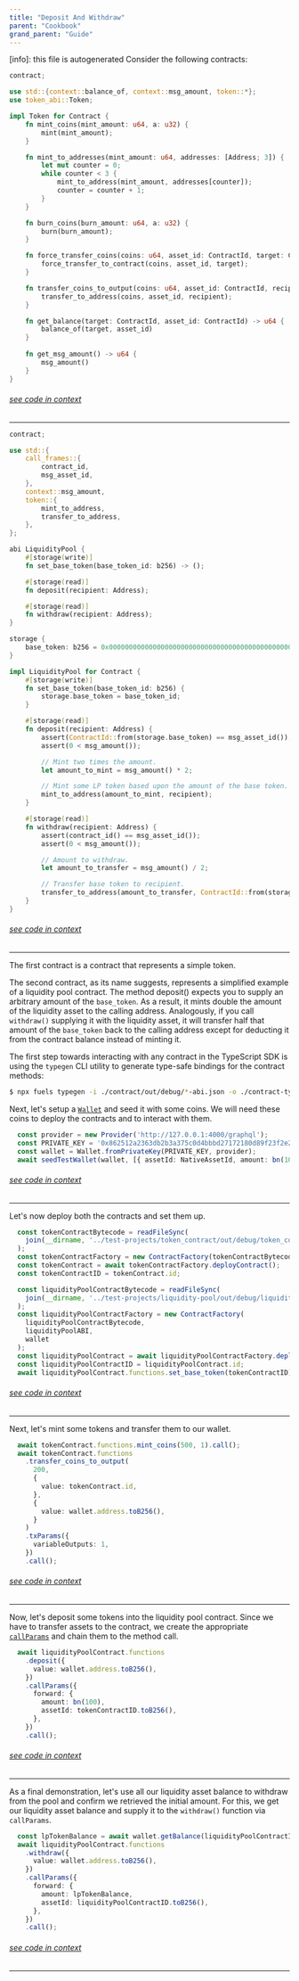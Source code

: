 ```yaml
---
title: "Deposit And Withdraw"
parent: "Cookbook"
grand_parent: "Guide"
---
```


[info]: this file is autogenerated
Consider the following contracts:


```rust
contract;

use std::{context::balance_of, context::msg_amount, token::*};
use token_abi::Token;

impl Token for Contract {
    fn mint_coins(mint_amount: u64, a: u32) {
        mint(mint_amount);
    }

    fn mint_to_addresses(mint_amount: u64, addresses: [Address; 3]) {
        let mut counter = 0;
        while counter < 3 {
            mint_to_address(mint_amount, addresses[counter]);
            counter = counter + 1;
        }
    }

    fn burn_coins(burn_amount: u64, a: u32) {
        burn(burn_amount);
    }

    fn force_transfer_coins(coins: u64, asset_id: ContractId, target: ContractId) {
        force_transfer_to_contract(coins, asset_id, target);
    }

    fn transfer_coins_to_output(coins: u64, asset_id: ContractId, recipient: Address) {
        transfer_to_address(coins, asset_id, recipient);
    }

    fn get_balance(target: ContractId, asset_id: ContractId) -> u64 {
        balance_of(target, asset_id)
    }
    
    fn get_msg_amount() -> u64 {
        msg_amount()
    }
}
```
###### [see code in context](https://github.com/FuelLabs/fuels-ts/blob/master/packages/fuel-gauge/test-projects/token_contract/src/main.sw#L1-L40)

---



```rust
contract;

use std::{
    call_frames::{
        contract_id,
        msg_asset_id,
    },
    context::msg_amount,
    token::{
        mint_to_address,
        transfer_to_address,
    },
};

abi LiquidityPool {
    #[storage(write)]
    fn set_base_token(base_token_id: b256) -> ();

    #[storage(read)]
    fn deposit(recipient: Address);

    #[storage(read)]
    fn withdraw(recipient: Address);
}

storage {
    base_token: b256 = 0x0000000000000000000000000000000000000000000000000000000000000000,
}

impl LiquidityPool for Contract {
    #[storage(write)]
    fn set_base_token(base_token_id: b256) {
        storage.base_token = base_token_id;
    }

    #[storage(read)]
    fn deposit(recipient: Address) {
        assert(ContractId::from(storage.base_token) == msg_asset_id());
        assert(0 < msg_amount());

        // Mint two times the amount.
        let amount_to_mint = msg_amount() * 2;

        // Mint some LP token based upon the amount of the base token.
        mint_to_address(amount_to_mint, recipient);
    }

    #[storage(read)]
    fn withdraw(recipient: Address) {
        assert(contract_id() == msg_asset_id());
        assert(0 < msg_amount());

        // Amount to withdraw.
        let amount_to_transfer = msg_amount() / 2;

        // Transfer base token to recipient.
        transfer_to_address(amount_to_transfer, ContractId::from(storage.base_token), recipient);
    }
}
```
###### [see code in context](https://github.com/FuelLabs/fuels-ts/blob/master/packages/fuel-gauge/test-projects/liquidity-pool/src/main.sw#L1-L61)

---


The first contract is a contract that represents a simple token.

The second contract, as its name suggests, represents a simplified example of a liquidity pool contract. The method deposit() expects you to supply an arbitrary amount of the `base_token`. As a result, it mints double the amount of the liquidity asset to the calling address. Analogously, if you call `withdraw()` supplying it with the liquidity asset, it will transfer half that amount of the `base_token` back to the calling address except for deducting it from the contract balance instead of minting it.

The first step towards interacting with any contract in the TypeScript SDK is using the `typegen` CLI utility to generate type-safe bindings for the contract methods:

```sh
$ npx fuels typegen -i ./contract/out/debug/*-abi.json -o ./contract-types
```

Next, let's setup a [`Wallet`](../wallets/index.md) and seed it with some coins. We will need these coins to deploy the contracts and to interact with them.


```typescript
  const provider = new Provider('http://127.0.0.1:4000/graphql');
  const PRIVATE_KEY = '0x862512a2363db2b3a375c0d4bbbd27172180d89f23f2e259bac850ab02619301';
  const wallet = Wallet.fromPrivateKey(PRIVATE_KEY, provider);
  await seedTestWallet(wallet, [{ assetId: NativeAssetId, amount: bn(100_000) }]);
```
###### [see code in context](https://github.com/FuelLabs/fuels-ts/blob/master/packages/fuel-gauge/src/doc-examples.test.ts#L465-L470)

---


Let's now deploy both the contracts and set them up.


```typescript
  const tokenContractBytecode = readFileSync(
    join(__dirname, '../test-projects/token_contract/out/debug/token_contract.bin')
  );
  const tokenContractFactory = new ContractFactory(tokenContractBytecode, tokenContractABI, wallet);
  const tokenContract = await tokenContractFactory.deployContract();
  const tokenContractID = tokenContract.id;

  const liquidityPoolContractBytecode = readFileSync(
    join(__dirname, '../test-projects/liquidity-pool/out/debug/liquidity-pool.bin')
  );
  const liquidityPoolContractFactory = new ContractFactory(
    liquidityPoolContractBytecode,
    liquidityPoolABI,
    wallet
  );
  const liquidityPoolContract = await liquidityPoolContractFactory.deployContract();
  const liquidityPoolContractID = liquidityPoolContract.id;
  await liquidityPoolContract.functions.set_base_token(tokenContractID).call();
```
###### [see code in context](https://github.com/FuelLabs/fuels-ts/blob/master/packages/fuel-gauge/src/doc-examples.test.ts#L472-L491)

---


Next, let's mint some tokens and transfer them to our wallet.


```typescript
  await tokenContract.functions.mint_coins(500, 1).call();
  await tokenContract.functions
    .transfer_coins_to_output(
      200,
      {
        value: tokenContract.id,
      },
      {
        value: wallet.address.toB256(),
      }
    )
    .txParams({
      variableOutputs: 1,
    })
    .call();
```
###### [see code in context](https://github.com/FuelLabs/fuels-ts/blob/master/packages/fuel-gauge/src/doc-examples.test.ts#L494-L510)

---


Now, let's deposit some tokens into the liquidity pool contract. Since we have to transfer assets to the contract, we create the appropriate [`callParams`](../contracts/call-parameters.md) and chain them to the method call.


```typescript
  await liquidityPoolContract.functions
    .deposit({
      value: wallet.address.toB256(),
    })
    .callParams({
      forward: {
        amount: bn(100),
        assetId: tokenContractID.toB256(),
      },
    })
    .call();
```
###### [see code in context](https://github.com/FuelLabs/fuels-ts/blob/master/packages/fuel-gauge/src/doc-examples.test.ts#L513-L525)

---


As a final demonstration, let's use all our liquidity asset balance to withdraw from the pool and confirm we retrieved the initial amount. For this, we get our liquidity asset balance and supply it to the `withdraw()` function via `callParams`.


```typescript
  const lpTokenBalance = await wallet.getBalance(liquidityPoolContractID.toB256());
  await liquidityPoolContract.functions
    .withdraw({
      value: wallet.address.toB256(),
    })
    .callParams({
      forward: {
        amount: lpTokenBalance,
        assetId: liquidityPoolContractID.toB256(),
      },
    })
    .call();
```
###### [see code in context](https://github.com/FuelLabs/fuels-ts/blob/master/packages/fuel-gauge/src/doc-examples.test.ts#L532-L545)

---

